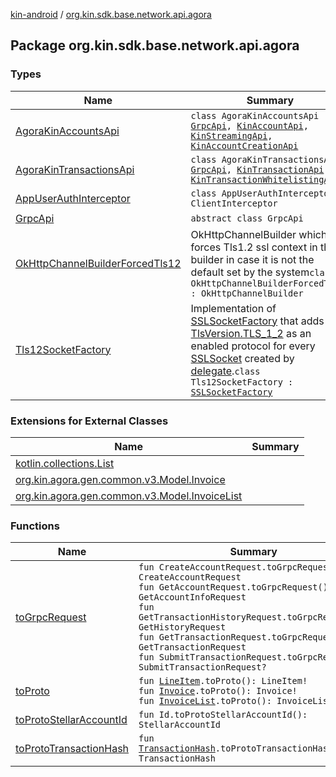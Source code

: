 [kin-android](../index.md) / [org.kin.sdk.base.network.api.agora](./index.md)

## Package org.kin.sdk.base.network.api.agora

### Types

| Name | Summary |
|---|---|
| [AgoraKinAccountsApi](-agora-kin-accounts-api/index.md) | `class AgoraKinAccountsApi : `[`GrpcApi`](-grpc-api/index.md)`, `[`KinAccountApi`](../org.kin.sdk.base.network.api/-kin-account-api/index.md)`, `[`KinStreamingApi`](../org.kin.sdk.base.network.api/-kin-streaming-api/index.md)`, `[`KinAccountCreationApi`](../org.kin.sdk.base.network.api/-kin-account-creation-api/index.md) |
| [AgoraKinTransactionsApi](-agora-kin-transactions-api/index.md) | `class AgoraKinTransactionsApi : `[`GrpcApi`](-grpc-api/index.md)`, `[`KinTransactionApi`](../org.kin.sdk.base.network.api/-kin-transaction-api/index.md)`, `[`KinTransactionWhitelistingApi`](../org.kin.sdk.base.network.api/-kin-transaction-whitelisting-api/index.md) |
| [AppUserAuthInterceptor](-app-user-auth-interceptor/index.md) | `class AppUserAuthInterceptor : ClientInterceptor` |
| [GrpcApi](-grpc-api/index.md) | `abstract class GrpcApi` |
| [OkHttpChannelBuilderForcedTls12](-ok-http-channel-builder-forced-tls12/index.md) | OkHttpChannelBuilder which forces Tls1.2 ssl context in the builder in case it is not the default set by the system`class OkHttpChannelBuilderForcedTls12 : OkHttpChannelBuilder` |
| [Tls12SocketFactory](-tls12-socket-factory/index.md) | Implementation of [SSLSocketFactory](https://docs.oracle.com/javase/6/docs/api/javax/net/ssl/SSLSocketFactory.html) that adds [TlsVersion.TLS_1_2](#) as an enabled protocol for every [SSLSocket](https://docs.oracle.com/javase/6/docs/api/javax/net/ssl/SSLSocket.html) created by [delegate](#).`class Tls12SocketFactory : `[`SSLSocketFactory`](https://docs.oracle.com/javase/6/docs/api/javax/net/ssl/SSLSocketFactory.html) |

### Extensions for External Classes

| Name | Summary |
|---|---|
| [kotlin.collections.List](kotlin.collections.-list/index.md) |  |
| [org.kin.agora.gen.common.v3.Model.Invoice](org.kin.agora.gen.common.v3.-model.-invoice/index.md) |  |
| [org.kin.agora.gen.common.v3.Model.InvoiceList](org.kin.agora.gen.common.v3.-model.-invoice-list/index.md) |  |

### Functions

| Name | Summary |
|---|---|
| [toGrpcRequest](to-grpc-request.md) | `fun CreateAccountRequest.toGrpcRequest(): CreateAccountRequest`<br>`fun GetAccountRequest.toGrpcRequest(): GetAccountInfoRequest`<br>`fun GetTransactionHistoryRequest.toGrpcRequest(): GetHistoryRequest`<br>`fun GetTransactionRequest.toGrpcRequest(): GetTransactionRequest`<br>`fun SubmitTransactionRequest.toGrpcRequest(): SubmitTransactionRequest?` |
| [toProto](to-proto.md) | `fun `[`LineItem`](../org.kin.sdk.base.models/-line-item/index.md)`.toProto(): LineItem!`<br>`fun `[`Invoice`](../org.kin.sdk.base.models/-invoice/index.md)`.toProto(): Invoice!`<br>`fun `[`InvoiceList`](../org.kin.sdk.base.models/-invoice-list/index.md)`.toProto(): InvoiceList!` |
| [toProtoStellarAccountId](to-proto-stellar-account-id.md) | `fun Id.toProtoStellarAccountId(): StellarAccountId` |
| [toProtoTransactionHash](to-proto-transaction-hash.md) | `fun `[`TransactionHash`](../org.kin.sdk.base.models/-transaction-hash/index.md)`.toProtoTransactionHash(): TransactionHash` |
